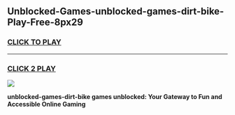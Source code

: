 
## Unblocked-Games-unblocked-games-dirt-bike-Play-Free-8px29
<h3>
<a href="https://premium76.site?title=unblocked-games-dirt-bike&ref=20A">CLICK TO PLAY</a></h3>
<hr>

<h3>
<a href="https://premium76.site?title=unblocked-games-dirt-bike&ref=20A">CLICK 2 PLAY</a>
  
</h3>

<a href="https://premium76.site?title=unblocked-games-dirt-bike&ref=20A"><img src="https://clearcache.store/games.png"></a>


**unblocked-games-dirt-bike games unblocked: Your Gateway to Fun and Accessible Online Gaming**
